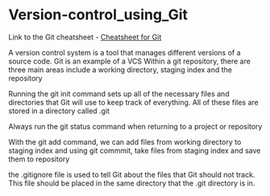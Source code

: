 # Version-control_using_Git

Link to the Git cheatsheet - [Cheatsheet for Git](https://github.com/AkshayLaddha943/Version-control_using_Git/blob/main/Git_cheatsheet.md)

A version control system is a tool that manages different versions of a source code. Git is an example of a VCS
Within a git repository, there are three main areas include a working directory, staging index and the repository

Running the git init command sets up all of the necessary files and directories that Git will use to keep track of everything. All of these files are stored in a directory called .git

Always run the git status command when returning to a project or repository

With the git add command, we can add files from working directory to staging index and using git commmit, take files from staging index and save them to repository

the .gitignore file is used to tell Git about the files that Git should not track. This file should be placed in the same directory that the .git directory is in.
